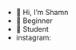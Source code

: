 - 👋 Hi, I’m Shamn
- 👀 Beginner
- 🌱 Student
-  instagram: 
<!---
Shamn001/Shamn001 is a ✨ special ✨ repository because its `README.md` (this file) appears on your GitHub profile.
You can click the Preview link to take a look at your changes.
--->
